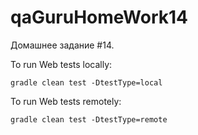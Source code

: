# qaGuruHomeWork14
Домашнее задание #14.

To run Web tests locally:
```shell
gradle clean test -DtestType=local
```


To run Web tests remotely:
```shell
gradle clean test -DtestType=remote
```
